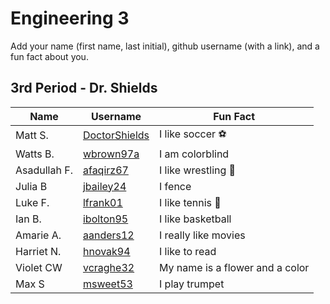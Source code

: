 # Engineering 3

Add your name (first name, last initial), github username (with a link), and a fun fact about you.

## 3rd Period - Dr. Shields
Name | Username | Fun Fact
--- | --- | ---
Matt S. | [DoctorShields](https://github.com/DoctorShields) | I like soccer :soccer:
Watts B. | [wbrown97a](https://github.com/wbrown97a) | I am colorblind 
Asadullah F. |[afaqirz67](https://github.com/afaqirz67)  | I like wrestling :wrestling:
Julia B | [jbailey24](https://github.com/jbailey24) | I fence
Luke F. | [lfrank01](https://github.com/lfrank01) | I like tennis :tennis:
Ian B. | [ibolton95](https://github.com/ibolton95) | I like basketball
Amarie A. | [aanders12](https://github.com/aanders12) | I really like movies
Harriet N. | [hnovak94](https://github.com/hnovak94) | I like to read
Violet CW | [vcraghe32](https://github.com/vcraghe32)| My name is a flower and a color
Max S | [msweet53](https://github.com/msweet53)| I play trumpet
